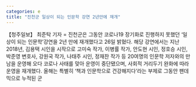 ```yaml
---
categories: e
title: "진천군 일상이 되는 인문학 강연 2년만에 재개"
---
```

【청주일보】 최준탁 기자 = 진천군은 그동안 코로나19 장기화로 진행하지 못했던 ‘일상이 되는 인문학’강연을 2년 만에 재개했다고 26일 밝혔다. 해당 강연에서는 지난 2018년, 김용택 시인을 시작으로 고미숙 작가, 이병률 작가, 안도현 시인, 정호승 시인, 박준영 변호사, 강원국 작가, 나태주 시인, 정재찬 작가 등 20여명의 인문학 저자와의 만남을 운영해 오다 코로나 사태를 맞아 운영이 중단됐으며, 사회적 거리두기 완화에 따라 운영을 재개했다. 올해는 특별히 ‘책과 인문학으로 건강해지다’라는 부제로 그동안 팬데믹으로 누적된 군